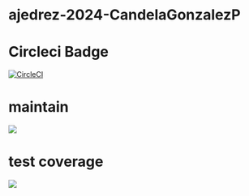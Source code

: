 # ajedrez-2024-CandelaGonzalezP
# Circleci Badge
[![CircleCI](https://dl.circleci.com/status-badge/img/gh/um-computacion-tm/ajedrez-2024-CandelaGonzalezP/tree/main.svg?style=svg)](https://dl.circleci.com/status-badge/redirect/gh/um-computacion-tm/ajedrez-2024-CandelaGonzalezP/tree/main)
# maintain
<a href="https://codeclimate.com/github/um-computacion-tm/ajedrez-2024-CandelaGonzalezP/maintainability"><img src="https://api.codeclimate.com/v1/badges/80e898285edf9282fd84/maintainability" /></a>

# test coverage
<a href="https://codeclimate.com/github/um-computacion-tm/ajedrez-2024-CandelaGonzalezP/test_coverage"><img src="https://api.codeclimate.com/v1/badges/80e898285edf9282fd84/test_coverage" /></a>